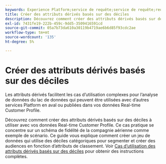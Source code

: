 ```yaml
---
keywords: Experience Platform;service de requête;service de requête;requête;déciles;attributs dérivés;
title: Créer des attributs dérivés basés sur des déciles
description: Découvrez comment créer des attributs dérivés basés sur des déciles à utiliser avec vos données de profil client en temps réel en fonction d’un schéma de fidélité des compagnies aériennes comme exemple de scénario.
exl-id: 7431fe19-222b-459c-9dd5-3509416591cd
source-git-commit: 05a7b73da610a30119b4719ae6b6d85f93cdc2ae
workflow-type: tm+mt
source-wordcount: '135'
ht-degree: 5%

---
```


# Créer des attributs dérivés basés sur des déciles

Les attributs dérivés facilitent les cas d’utilisation complexes pour l’analyse de données du lac de données qui peuvent être utilisées avec d’autres services Platform en aval ou publiées dans vos données Real-time Customer Profile.

Découvrez comment créer des attributs dérivés basés sur des déciles à utiliser avec vos données Real-time Customer Profile. Ce cas pratique se concentre sur un schéma de fidélité de la compagnie aérienne comme exemple de scénario. Ce guide vous explique comment créer un jeu de données qui utilise des déciles catégoriques pour segmenter et créer des audiences en fonction d’attributs de classement. Voir [Cas d’utilisation des attributs dérivés basés sur des déciles](../../use-cases/deciles-use-case.md) pour obtenir des instructions complètes.
